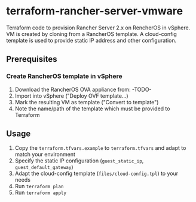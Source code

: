 # terraform-rancher-server-vmware

Terraform code to provision Rancher Server 2.x on RencherOS in vSphere.
VM is created by cloning from a RancherOS template.
A cloud-config template is used to provide static IP address and other configuration.

## Prerequisites

### Create RancherOS template in vSphere

1. Download the RancherOS OVA appliance from: -TODO-
2. Import into vSphere ("Deploy OVF template...)
3. Mark the resulting VM as template ("Convert to template")
4. Note the name/path of the template which must be provided to Terraform

## Usage

1. Copy the `terraform.tfvars.example` to `terraform.tfvars` and adapt to match your environment
2. Specify the static IP configuration (`guest_static_ip`, `guest_default_gateway`)
3. Adapt the cloud-config template (`files/cloud-config.tpl`) to your needs
4. Run `terraform plan`
5. Run `terraform apply`

